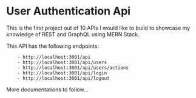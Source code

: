 # User Authentication Api

This is the first project out of 10 APIs I would like to build to showcase my knowledge of REST and GraphQL using MERN Stack.

This API has the following endpoints:

```
	- http://localhost:3001/api
	- http://localhost:3001/api/users
	- http://localhost:3001/api/users/actions
	- http://localhost:3001/api/login
	- http://localhost:3001/api/logout
```

More documentations to follow...
